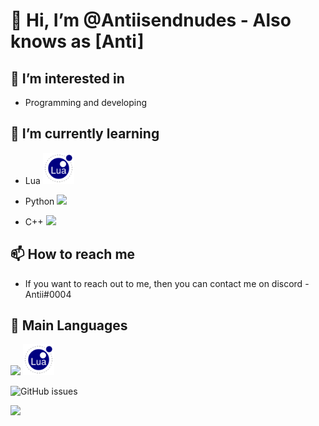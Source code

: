 # 👋 Hi, I’m @Antiisendnudes - Also knows as [Anti]

## 👀 I’m interested in
  - Programming and developing
    

## 🌱 I’m currently learning
  - Lua <img src="https://raw.githubusercontent.com/vscode-icons/vscode-icons/0c3822689a6e278609fc9888bf5d89f3bdf9e6ea/icons/file_type_lua.svg" width="50" >
  
  - Python <img src="https://img.icons8.com/color/48/000000/python.png">

  - C++ <img src="https://img.icons8.com/color/50/000000/c-plus-plus-logo.png"/>

## 📫 How to reach me
  - If you want to reach out to me, then you can contact me on discord - Antii#0004
      
## 📙 Main Languages

<img src="https://img.icons8.com/color/48/000000/python.png"> <img src="https://raw.githubusercontent.com/vscode-icons/vscode-icons/0c3822689a6e278609fc9888bf5d89f3bdf9e6ea/icons/file_type_lua.svg" width="50" >

![GitHub issues](https://img.shields.io/github/issues/Antiisendnudes/Ciqer-MultiTool?logo=VisualStudioCode)

<img src="https://github-readme-stats.vercel.app/api?username=Antiisendnudes&&show_icons=true&title_color=ffffff&icon_color=bb2acf&text_color=daf7dc&bg_color=151515">
